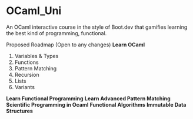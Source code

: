 # OCaml_Uni
An OCaml interactive course in the style of Boot.dev that gamifies learning the best kind of programming, functional.

Proposed Roadmap (Open to any changes)
**Learn OCaml**
1. Variables & Types
2. Functions
3. Pattern Matching
4. Recursion
5. Lists
6. Variants

**Learn Functional Programming**
**Learn Advanced Pattern Matching**
**Scientific Programming in Ocaml**
**Functional Algorithms**
**Immutable Data Structures**
